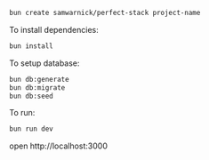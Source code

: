 ```sh
bun create samwarnick/perfect-stack project-name
```

To install dependencies:

```sh
bun install
```

To setup database:

```sh
bun db:generate
bun db:migrate
bun db:seed
```

To run:

```sh
bun run dev
```

open http://localhost:3000
